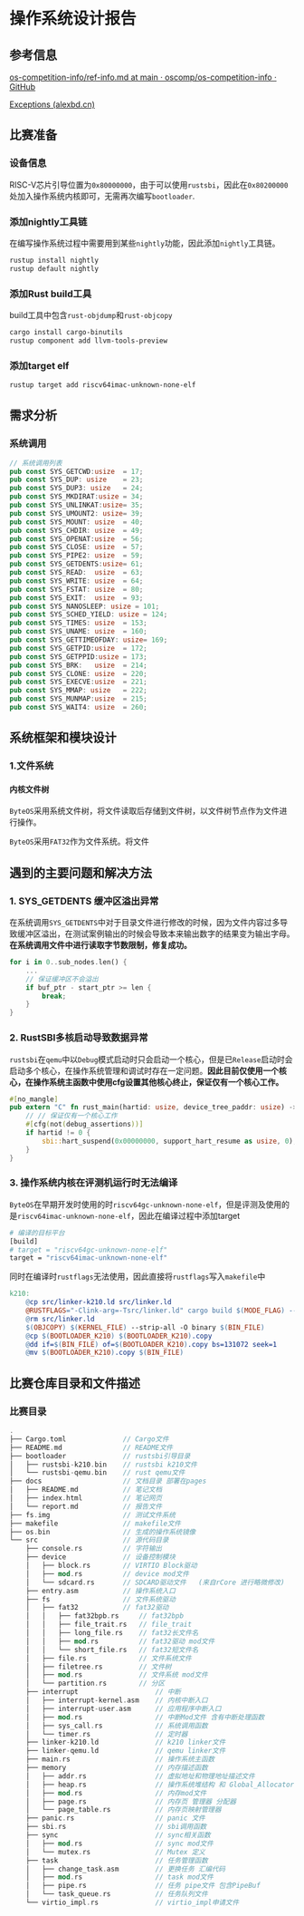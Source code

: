 # 操作系统设计报告

## 参考信息

[os-competition-info/ref-info.md at main · oscomp/os-competition-info · GitHub](https://github.com/oscomp/os-competition-info/blob/main/ref-info.md)

[Exceptions (alexbd.cn)](http://note.alexbd.cn/#/riscv/exceptions)

## 比赛准备

### 设备信息

RISC-V芯片引导位置为`0x80000000`，由于可以使用`rustsbi`，因此在`0x80200000`处加入操作系统内核即可，无需再次编写`bootloader`.

### 添加nightly工具链

在编写操作系统过程中需要用到某些`nightly`功能，因此添加`nightly`工具链。

```sh
rustup install nightly
rustup default nightly
```

### 添加Rust build工具

build工具中包含`rust-objdump`和`rust-objcopy`

```sh
cargo install cargo-binutils
rustup component add llvm-tools-preview
```

### 添加target elf

```sh
rustup target add riscv64imac-unknown-none-elf
```

## 需求分析

### 系统调用

```rust
// 系统调用列表
pub const SYS_GETCWD:usize  = 17;
pub const SYS_DUP: usize    = 23;
pub const SYS_DUP3: usize   = 24;
pub const SYS_MKDIRAT:usize = 34;
pub const SYS_UNLINKAT:usize= 35;
pub const SYS_UMOUNT2: usize= 39;
pub const SYS_MOUNT: usize  = 40;
pub const SYS_CHDIR: usize  = 49;
pub const SYS_OPENAT:usize  = 56;
pub const SYS_CLOSE: usize  = 57;
pub const SYS_PIPE2: usize  = 59;
pub const SYS_GETDENTS:usize= 61;
pub const SYS_READ:  usize  = 63;
pub const SYS_WRITE: usize  = 64;
pub const SYS_FSTAT: usize  = 80;
pub const SYS_EXIT:  usize  = 93;
pub const SYS_NANOSLEEP: usize = 101;
pub const SYS_SCHED_YIELD: usize = 124;
pub const SYS_TIMES: usize  = 153;
pub const SYS_UNAME: usize  = 160;
pub const SYS_GETTIMEOFDAY: usize= 169;
pub const SYS_GETPID:usize  = 172;
pub const SYS_GETPPID:usize = 173;
pub const SYS_BRK:   usize  = 214;
pub const SYS_CLONE: usize  = 220;
pub const SYS_EXECVE:usize  = 221;
pub const SYS_MMAP: usize   = 222;
pub const SYS_MUNMAP:usize  = 215;
pub const SYS_WAIT4: usize  = 260;
```



## 系统框架和模块设计

### 1.文件系统

#### 内核文件树

`ByteOS`采用系统文件树，将文件读取后存储到文件树，以文件树节点作为文件进行操作。

`ByteOS`采用`FAT32`作为文件系统。将文件

## 遇到的主要问题和解决方法

### 1. SYS_GETDENTS 缓冲区溢出异常

在系统调用`SYS_GETDENTS`中对于目录文件进行修改的时候，因为文件内容过多导致缓冲区溢出，在测试案例输出的时候会导致本来输出数字的结果变为输出字母。**在系统调用文件中进行读取字节数限制，修复成功。**

```rust
for i in 0..sub_nodes.len() {
    ...
    // 保证缓冲区不会溢出
    if buf_ptr - start_ptr >= len {
        break;
    }
}
```

### 2. RustSBI多核启动导致数据异常

`rustsbi`在`qemu`中以`Debug`模式启动时只会启动一个核心，但是已`Release`启动时会启动多个核心，在操作系统管理和调试时存在一定问题。**因此目前仅使用一个核心，在操作系统主函数中使用cfg设置其他核心终止，保证仅有一个核心工作。**

```rust
#[no_mangle]
pub extern "C" fn rust_main(hartid: usize, device_tree_paddr: usize) -> ! {
    // // 保证仅有一个核心工作
    #[cfg(not(debug_assertions))]
    if hartid != 0 {
        sbi::hart_suspend(0x00000000, support_hart_resume as usize, 0);
    }
}
```

### 3. 操作系统内核在评测机运行时无法编译

`ByteOS`在早期开发时使用的时`riscv64gc-unknown-none-elf`，但是评测及使用的是`riscv64imac-unknown-none-elf`，因此在编译过程中添加target

```sh
# 编译的目标平台
[build]
# target = "riscv64gc-unknown-none-elf"
target = "riscv64imac-unknown-none-elf"
```

同时在编译时`rustflags`无法使用，因此直接将`rustflags`写入`makefile`中

```makefile
k210: 
	@cp src/linker-k210.ld src/linker.ld
	@RUSTFLAGS="-Clink-arg=-Tsrc/linker.ld" cargo build $(MODE_FLAG) --features "board_k210" --offline
	@rm src/linker.ld
	$(OBJCOPY) $(KERNEL_FILE) --strip-all -O binary $(BIN_FILE)
	@cp $(BOOTLOADER_K210) $(BOOTLOADER_K210).copy
	@dd if=$(BIN_FILE) of=$(BOOTLOADER_K210).copy bs=131072 seek=1
	@mv $(BOOTLOADER_K210).copy $(BIN_FILE)
```



## 比赛仓库目录和文件描述

### 比赛目录

```rust
.
├── Cargo.toml				// Cargo文件
├── README.md				// README文件
├── bootloader				// rustsbi引导目录
│   ├── rustsbi-k210.bin	// rustsbi k210文件
│   └── rustsbi-qemu.bin	// rust qemu文件
├── docs					// 文档目录 部署在pages
│   ├── README.md			// 笔记文档
│   ├── index.html			// 笔记网页
│   └── report.md			// 报告文件
├── fs.img					// 测试文件系统
├── makefile				// makefile文件
├── os.bin					// 生成的操作系统镜像
└── src						// 源代码目录
    ├── console.rs			// 字符输出
    ├── device				// 设备控制模块
    │   ├── block.rs		// VIRTIO Block驱动
    │   ├── mod.rs			// device mod文件
    │   └── sdcard.rs		// SDCARD驱动文件	(来自rCore 进行略微修改)
    ├── entry.asm			// 操作系统入口
    ├── fs					// 文件系统驱动
    │   ├── fat32			// fat32驱动
    │   │   ├── fat32bpb.rs		// fat32bpb
    │   │   ├── file_trait.rs	// file_trait
    │   │   ├── long_file.rs	// fat32长文件名
    │   │   ├── mod.rs			// fat32驱动 mod文件
    │   │   └── short_file.rs	// fat32短文件名
    │   ├── file.rs				// 文件系统文件
    │   ├── filetree.rs			// 文件树
    │   ├── mod.rs				// 文件系统 mod文件
    │   └── partition.rs		// 分区
    ├── interrupt					// 中断
    │   ├── interrupt-kernel.asm	// 内核中断入口
    │   ├── interrupt-user.asm		// 应用程序中断入口
    │   ├── mod.rs					// 中断Mod文件 含有中断处理函数
    │   ├── sys_call.rs				// 系统调用函数
    │   └── timer.rs				// 定时器
    ├── linker-k210.ld				// k210 linker文件
    ├── linker-qemu.ld				// qemu linker文件
    ├── main.rs						// 操作系统主函数
    ├── memory						// 内存描述函数
    │   ├── addr.rs					// 虚拟地址和物理地址描述文件
    │   ├── heap.rs					// 操作系统堆结构 和 Global_Allocator
    │   ├── mod.rs					// 内存mod文件
    │   ├── page.rs					// 内存页 管理器 分配器
    │   └── page_table.rs			// 内存页映射管理器
    ├── panic.rs					// panic 文件
    ├── sbi.rs						// sbi调用函数
    ├── sync						// sync相关函数
    │   ├── mod.rs					// sync mod文件
    │   └── mutex.rs				// Mutex 定义
    ├── task						// 任务管理函数
    │   ├── change_task.asm			// 更换任务 汇编代码
    │   ├── mod.rs					// task mod文件
    │   ├── pipe.rs					// 任务 pipe文件 包含PipeBuf
    │   └── task_queue.rs			// 任务队列文件
    └── virtio_impl.rs				// virtio_impl申请文件
```

